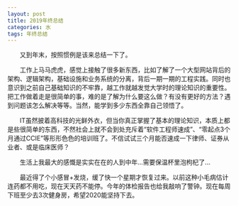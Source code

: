 ```yaml
---
layout: post
title: 2019年终总结
categories: 水
tags: 年终总结
---
```






　　又到年末，按照惯例是该来总结一下了。



　　工作上马马虎虎，感觉上接触了很多新东西，比如了解了一个大型网站背后的架构、逻辑架构，基础设施和业务系统的分离，背后一期一期的工程实践。同时也意识到之前自己基础知识的不牢靠，越工作就越发觉大学时的理论知识的重要性。把工作做着走是很简单的事，难的是了解为什么要这么做？有没有更好的方法？遇到问题该怎么解决等等。当然，能学到多少东西全靠自己领悟了。



　　IT虽然披着高科技的光鲜外衣，但当你真正掌握了基本的理论知识，本质上都是些很简单的东西，不然社会上就不会到处充斥着“软件工程师速成”、“零起点3个月通过CCIE”等形形色色的培训班了。不信试试三个月能否速成一下律师、证券从业者、或是临床医师？



　　生活上我最大的感慨是实实在在的人到中年...需要保温杯里泡枸杞了...



　　最近得了个小感冒+发烧，缓了快一个星期才恢复过来。以前这种小毛病估计连药都不用吃，现在天天药不能停。今年的体检报告也给我敲响了警钟。现在每周下班至少去3次健身房，希望2020能坚持下去。